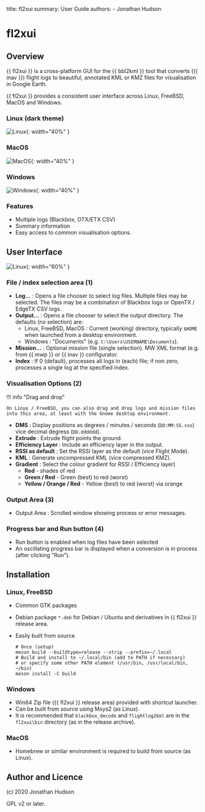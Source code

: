 title: fl2xui
summary: User Guide
authors:
    - Jonathan Hudson

# fl2xui

## Overview

{{ fl2xui }} is a cross-platform  GUI for the {{ bbl2kml }} tool that converts ({{ inav }}) flight logs to beautiful, annotated KML or KMZ files for visualisation in Google Earth.

{{ fl2xui }} provides a consistent user interface across Linux, FreeBSD, MacOS and Windows.

### Linux (dark theme)

![Linux](images/linux.png){: width="40%" }

### MacOS

![MacOS](images/macos.png){: width="40%" }

### Windows

![Windows](images/windows.png){: width="40%" }

### Features

* Multiple logs (Blackbox, OTX/ETX CSV)
* Summary information
* Easy access to common visualisation options.


## User Interface

![Linux](images/annotated-ui.png){: width="60%" }

### File / index selection area (1)

* **Log...** : Opens a file chooser to select log files. Multiple files may be selected. The files may be a combination of Blackbox logs or OpenTX / EdgeTX CSV logs.
* **Output...** : Opens a file chooser to select the output directory. The defaults (no selection) are:
    * Linux, FreeBSD, MacOS : Current (working) directory, typically `$HOME` when launched from a desktop environment.
	* Windows : "Documents" (e.g. `C:\Users\USERNAME\Documents`).
 * **Mission...** : Optional mission file (single selection). MW XML format (e.g. from {{ mwp }} or {{ inav }} configurator.
 * **Index** : If 0 (default), processes all logs in (each) file; if non zero, processes a single log at the specified index.

### Visualisation Options (2)

!!! info "Drag and drop"

    On Linux / FreeBSD, you can also drag and drop logs and mission files into this area, at least with the Gnome desktop environment.

* **DMS** : Display positions as degrees / minutes / seconds (`DD:MM:SS.sss`) vice decimal degress (`DD.dddddd`).
* **Extrude** : Extrude flight points the ground.
* **Efficiency Layer** : Include an efficiency layer in the output.
* **RSSI as default** : Set the RSSI layer as the default (vice Flight Mode).
* **KML** : Generate uncompressed KML (vice compressed KMZ).
* **Gradient** : Select the colour gradient for RSSI / Efficiency layer)
    * **Red** - shades of red
    * **Green / Red** - Green (best) to red (worst)
    * **Yellow / Orange / Red** - Yellow (best) to red (worst) via orange

### Output Area (3)

* Output Area : Scrolled window showing process or error messages.

### Progress bar and Run button (4)

* Run button is enabled when log files have been selected
* An oscillating progress bar is displayed when a conversion is in process (after clicking "Run").

## Installation

### Linux, FreeBSD

* Common GTK packages
* Debian package `*.deb` for Debian / Ubuntu and derivatives in {{ fl2xui }} release area.
* Easily built from source

    ```
    # Once (setup)
    meson build --buildtype=release --strip --prefix=~/.local
    # Build and install to ~/.local/bin (add to PATH if necessary)
	# or specify some other PATH element (/usr/bin, /usr/local/bin, ~/bin)
    meson install -C build
    ```

### Windows

* Win64 Zip file ({{ fl2xui }} release area)  provided with shortcut launcher.
* Can be built from source using Msys2 (as Linux).
* It is recommended that `blackbox_decode` and `flightlog2kml` are in the `fl2xui\bin` directory (as in the release archive).

### MacOS

* Homebrew or similar environment is required to build from source (as Linux).

## Author and Licence

(c) 2020 Jonathan Hudson

GPL v2 or later.
